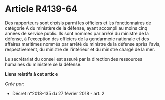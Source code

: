 # Article R4139-64

Des rapporteurs sont choisis parmi les officiers et les fonctionnaires de catégorie A du ministère de la défense, ayant
accompli au moins cinq années de service public. Ils sont nommés par arrêté du ministre de la défense, à l'exception des
officiers de la gendarmerie nationale et des affaires maritimes nommés par arrêté du ministre de la défense après l'avis,
respectivement, du ministre de l'intérieur et du ministre chargé de la mer.

Le secrétariat du conseil est assuré par la direction des ressources humaines du ministère de la défense.

**Liens relatifs à cet article**

_Créé par_:

  - Décret n°2018-135 du 27 février 2018 - art. 2
